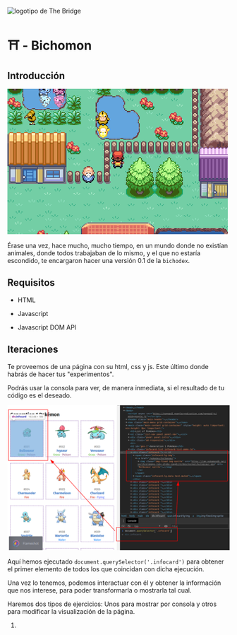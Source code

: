 ![logotipo de The Bridge](https://user-images.githubusercontent.com/27650532/77754601-e8365180-702b-11ea-8bed-5bc14a43f869.png "logotipo de The Bridge")

# :shinto_shrine: - Bichomon #

## Introducción ##

![](original.gif)

Érase una vez, hace mucho, mucho tiempo, en un mundo donde no existían animales, donde todos trabajaban de lo mismo, y el que no estaría escondido, te encargaron hacer una versión 0.1 de la `bichodex`.

## Requisitos ##

- HTML

- Javascript

- Javascript DOM API

## Iteraciones ##

Te proveemos de una página con su html, css y js. Este último donde habrás de hacer tus "experimentos".

Podrás usar la consola para ver, de manera inmediata, si el resultado de tu código es el deseado.

![](consola.png)

Aquí hemos ejecutado `document.querySelector('.infocard')` para obtener el primer elemento de todos los que coincidan con dicha ejecución.

Una vez lo tenemos, podemos interactuar con él y obtener la información que nos interese, para poder transformarla o mostrarla tal cual.

Haremos dos tipos de ejercicios: Unos para mostrar por consola y otros para modificar la visualización de la página.

1.
